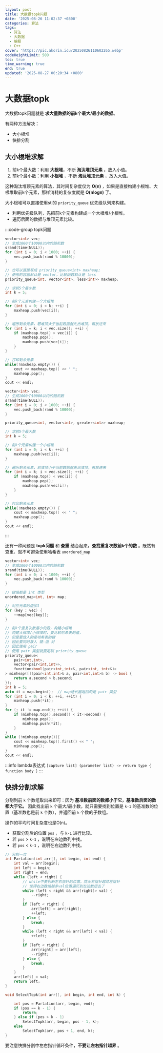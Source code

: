 ```yaml
---
layout: post
title: 大数据topk问题
date: '2025-08-26 11:02:37 +0800'
categories: 算法
tags:
  - 算法
  - 大数据
  - 编程
  - C++
cover: 'https://pic.akorin.icu/20250826110602265.webp'
codeHeightLimit: 500
toc: true
time_warning: true
end: true
updated: '2025-08-27 00:20:34 +0800'
---
```


# 大数据topk

大数据topk问题就是 **求大量数据的前k个最大/最小的数据**。

有两种方法解决：
- 大小根堆
- 快排分割

<!-- more -->

## 大小根堆求解

1. 前k个最大数：利用 **大根堆**，不断 **淘汰堆顶元素** ，放入小值。
2. 前k个最小数：利用 **小根堆** ，不断 **淘汰堆顶元素** ，放入大值。

这种淘汰堆顶元素的算法，其时间复杂度仅为 **O(n)** ，如果是直接构建小根堆、大根堆取前k个元素，那样消耗的复杂度就是 **O(nlogn)** 了。

大小根堆可以直接使用stl的 `priority_queue` 优先级队列来构建。
- 利用优先级队列，先把前k个元素构建成一个大根堆/小根堆。
- 遍历后面的数据与堆顶元素比较。

:::code-group topk问题
```C++ [大根堆求前k个最小值]
vector<int> vec;
// 生成1000个10000以内的随机数
srand(time(NULL));
for (int i = 0; i < 1000; ++i) {
    vec.push_back(rand % 10000);
}

// 也可以直接写成 priority_queue<int> maxheap;
// 使用的容器默认是 vector，比较函数默认是 less
priority_queue<int, vector<int>, less<int>> maxheap;

// 求前5个最小数
int k = 5;

// 前k个元素构建一个大根堆
for (int i = 0; i < k; ++i) {
    maxheap.push(vec[i]);
}

// 遍历剩余元素，若堆顶大于当前数据就先出堆顶，再放进来
for (int i = k; i < vec.size(); ++i) {
    if (maxheap.top() > vec[i]) {
        maxheap.pop();
        maxheap.push(vec[i]);
    }
}

// 打印剩余元素
while(!maxheap.empty()) {
    cout << maxheap.top() << " ";
    maxheap.pop();
}
cout << endl;
```

```C++ [小根堆求前k个最大值]
vector<int> vec;
// 生成1000个10000以内的随机数
srand(time(NULL));
for (int i = 0; i < 1000; ++i) {
    vec.push_back(rand % 10000);
}

priority_queue<int, vector<int>, greater<int>> maxheap;

// 求前5个最大数
int k = 5;

// 前k个元素构建一个小根堆
for (int i = 0; i < k; ++i) {
    maxheap.push(vec[i]);
}

// 遍历剩余元素，若堆顶小于当前数据就先出堆顶，再放进来
for (int i = k; i < vec.size(); ++i) {
    if (maxheap.top() < vec[i]) {
        maxheap.pop();
        maxheap.push(vec[i]);
    }
}

// 打印剩余元素
while(!maxheap.empty()) {
    cout << maxheap.top() << " ";
    maxheap.pop();
}
cout << endl;
```
:::

还有一种问题是 **topk问题** 和 **查重** 结合起来，**查找重复次数前k个的数** 。既然有查重，就不可避免使用哈希表 `unordered_map`

```C++
vector<int> vec;
// 生成1000个10000以内的随机数
srand(time(NULL));
for (int i = 0; i < 1000; ++i) {
    vec.push_back(rand % 10000);
}

// 键值都是 int 类型
unordered_map<int, int> map;

// 对应元素的值加1
for (key : vec) {
    ++map[vec[key]];
}

// 前k个重复次数最小的数，构建小根堆
// 构建大根堆/小根堆时，要比较哈希表的值，
// 但是要放入的是哈希表的键
// 因此要同时放入 键-值 对
// 因此使用 pair
// 使用 pair 类型就要定制 priority_queue
priority_queue<
    pair<int,int>,
    vector<pair<int,int>>,
    function<bool(pair<int,int>&, pair<int, int>&)>
> minheap([](pair<int,int>& a, pair<int,int>& b) -> bool {
    return a.second > b.second;
});
int k = 5;
auto it = map.begin();  // map迭代器返回的是 pair 类型
for (int i = 0; i < k; ++i, ++it) {
    minheap.push(*it);
}
for (; it != map.end(); ++it) {
    if (minheap.top().second() < it->second) {
        minheap.pop();
        minheap.push(*it);
    }
}
while (!minheap.empty()){
    cout << minheap.top().first() << " ";
    minheap.pop();
}
cout << endl;
```

:::info lambda表达式
`[capture list] (parameter list) -> return type { function body }`
:::

## 快排分割求解

分割到前 `k` 个数组取出来即可：因为 **基准数前面的数都小于它，基准数后面的数都大于它。** 因此找出前 `k` 个最大/最小数，就只需要找到位置是 `k-1` 的基准数的位置（基准数也是前 `k` 个数），并返回前 `k` 个数的子数组。

操作的平均时间复杂度也是O(n)。
- 获取分割后的位置 `pos` ，与 `k-1` 进行比较。
- 若 `pos` > `k-1` ，说明在左边数列中找。
- 若 `pos` < `k-1` ，说明在右边数列中找。

```C++
// 分割一次
int Partation(int arr[], int begin, int end) {
    int val = arr[begin];
    int left = begin;
    int right = end;
    while (left < right) {
        // while中要判断左右指针的位置，防止右指针越过左指针
        // 使得右边数组越多val位置遍历到左边数组去了
        while (left < right && arr[right]> val) {
            --right;
        }
        if (left < right) {
            arr[left] = arr[right];
            ++left;
        } else {
            break;
        }
        while (left < right && arr[left] < val) {
            ++left;
        }
        if (left < right) {
            arr[right] = arr[left];
            --right;
        } else {
            break;
        }
    }
    arr[left] = val;
    return left;
}

void SelectTopk(int arr[], int begin, int end, int k) {

    int pos = Partation(arr, begin, end);
    if (pos == k - 1) {
        return;
    } else if (pos > k - 1)
        SelectTopk(arr, begin, pos - 1, k);
    else
        SelectTopk(arr, pos + 1, end, k);
}
```

要注意快排分割中左右指针循环条件，**不要让左右指针越界** 。

